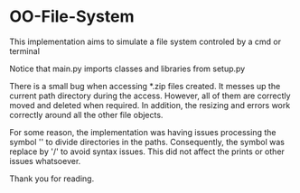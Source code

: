 # OO-File-System

This implementation aims to simulate a file system controled by a cmd or terminal

Notice that main.py imports classes and libraries from setup.py

There is a small bug when accessing *.zip files created. It messes up the current path directory during the access. However, all of them are correctly moved and deleted when required. In addition, the resizing and errors work correctly around all the other file objects.

For some reason, the implementation was having issues processing the symbol '\' to divide directories in the paths. Consequently, the symbol was replace by '/' to avoid syntax issues. This did not affect the prints or other issues whatsoever.

Thank you for reading.
